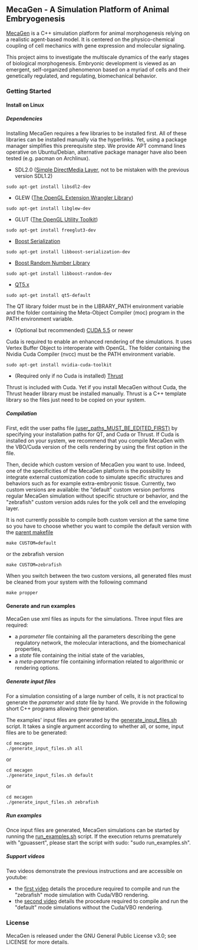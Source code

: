## MecaGen - A Simulation Platform of Animal Embryogenesis

[MecaGen](http://www.mecagen.org) is a C++ simulation platform for animal morphogenesis relying on a realistic agent-based model. It is centered on the physico-chemical coupling of cell mechanics with gene expression and molecular signaling.

This project aims to investigate the multiscale dynamics of the early stages of biological morphogenesis. Embryonic development is viewed as an emergent, self-organized phenomenon based on a myriad of cells and their genetically regulated, and regulating, biomechanical behavior.

### Getting Started

#### Install on Linux

##### Dependencies

Installing MecaGen requires a few libraries to be installed first. All of these libraries can be installed manually via the hyperlinks. Yet, using a package manager simplifies this prerequisite step. We provide APT command lines operative on Ubuntu/Debian, alternative package manager have also been tested (e.g. pacman on Archlinux).

* SDL2.0 ([Simple DirectMedia Layer](https://www.libsdl.org/download-2.0.php), not to be mistaken with the previous version SDL1.2)
```shell
sudo apt-get install libsdl2-dev
```
 
* GLEW ([The OpenGL Extension Wrangler Library](http://glew.sourceforge.net/))
```shell
sudo apt-get install libglew-dev
```

* GLUT ([The OpenGL Utility Toolkit](https://www.opengl.org/resources/libraries/glut/))
```shell
sudo apt-get install freeglut3-dev
```

* [Boost Serialization](http://www.boost.org/doc/libs/1_57_0/libs/serialization/doc/index.html) 
```shell
sudo apt-get install libboost-serialization-dev
```

* [Boost Random Number Library](http://www.boost.org/doc/libs/1_57_0/doc/html/boost_random.html)
```shell
sudo apt-get install libboost-random-dev
```

* [QT5.x](http://qt-project.org/downloads)
```shell
sudo apt-get install qt5-default
```

The QT library folder must be in the LIBRARY_PATH environment variable and the folder containing the Meta-Object Compiler (moc) program in the PATH environment variable.

* (Optional but recommended) [CUDA 5.5](https://developer.nvidia.com/cuda-toolkit-55-archive) or newer

Cuda is required to enable an enhanced rendering of the simulations. It uses Vertex Buffer Object to interoperate with OpenGL. The folder containing the Nvidia Cuda Compiler (nvcc) must be the PATH environment variable.

```shell
sudo apt-get install nvidia-cuda-toolkit
```

* (Required only if no Cuda is installed) [Thrust](http://thrust.github.io/)

Thrust is included with Cuda. Yet if you install MecaGen without Cuda, the Thrust header library must be installed manually. Thrust is a C++ template library so the files just need to be copied on your system.

##### Compilation

First, edit the user paths file [(user_paths_MUST_BE_EDITED_FIRST)](user_paths_MUST_BE_EDITED_FIRST) by specifying your installation paths for QT, and Cuda or Thrust. If Cuda is installed on your system, we recommend that you compile MecaGen with the VBO/Cuda version of the cells rendering by using the first option in the file.

Then, decide which custom version of MecaGen you want to use. Indeed, one of the specificities of the MecaGen platform is the possibility to integrate external customization code to simulate specific structures and behaviors such as for example extra-embryonic tissue. Currently, two custom versions are available: the "default" custom version performs regular MecaGen simulation without specific structure or behavior, and the "zebrafish" custom version adds rules for the yolk cell and the enveloping layer. 

It is not currently possible to compile both custom version at the same time so you have to choose whether you want to compile the default version with the [parent makefile](Makefile)

```shell
make CUSTOM=default
```

or the zebrafish version

```shell
make CUSTOM=zebrafish
```

When you switch between the two custom versions, all generated files must be cleaned from your system with the following command

```shell
make propper
```

#### Generate and run examples

MecaGen use xml files as inputs for the simulations. Three input files are required: 
- a *parameter* file containing all the parameters describing the gene regulatory network, the molecular interactions, and the biomechanical properties,
- a *state* file containing the initial state of the variables,
- a *meta-parameter* file containing information related to algorithmic or rendering options.

##### Generate input files

For a simulation consisting of a large number of cells, it is not practical to generate the *parameter* and *state* file by hand. We provide in the following short C++ programs allowing their generation.

The examples' input files are generated by the [generate_input_files.sh](mecagen/generate_input_files.sh) script. It takes a single argument according to whether all, or some, input files are to be generated:

```shell
cd mecagen
./generate_input_files.sh all
```

or

```shell
cd mecagen
./generate_input_files.sh default
```

or

```shell
cd mecagen
./generate_input_files.sh zebrafish
```

##### Run examples

Once input files are generated, MecaGen simulations can be started by running the [run_examples.sh](mecagen/run_examples.sh) script. If the execution returns prematurely with "gpuassert", please start the script with sudo: "sudo run_examples.sh".

##### Support videos

Two videos demonstrate the previous instructions and are accessible on youtube:

* the [first video](https://www.youtube.com/watch?v=d79v7MDPIBw) details the procedure required to compile and run the "zebrafish" mode simulation with Cuda/VBO rendering.
* the [second video](https://www.youtube.com/watch?v=5zcLAL-caDQ) details the procedure required to compile and run the "default" mode simulations without the Cuda/VBO rendering. 

### License

MecaGen is released under the GNU General Public License v3.0; see LICENSE for more details.